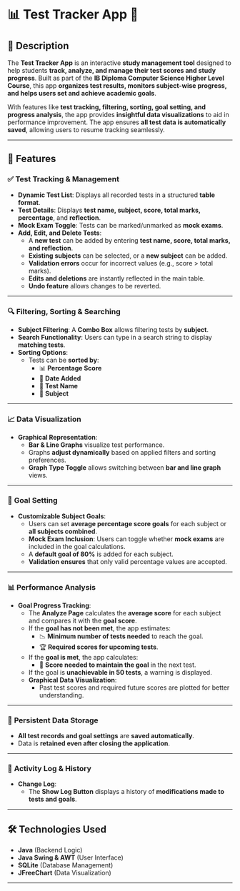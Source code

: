 # 📊 Test Tracker App 📝

## 📌 Description
The **Test Tracker App** is an interactive **study management tool** designed to help students **track, analyze, and manage their test scores and study progress**. Built as part of the **IB Diploma Computer Science Higher Level Course**, this app **organizes test results, monitors subject-wise progress, and helps users set and achieve academic goals**. 

With features like **test tracking, filtering, sorting, goal setting, and progress analysis**, the app provides **insightful data visualizations** to aid in performance improvement. The app ensures **all test data is automatically saved**, allowing users to resume tracking seamlessly.

---

## 🚀 Features

### ✅ **Test Tracking & Management**
- **Dynamic Test List**: Displays all recorded tests in a structured **table format**.
- **Test Details**: Displays **test name, subject, score, total marks, percentage**, and **reflection**.
- **Mock Exam Toggle**: Tests can be marked/unmarked as **mock exams**.
- **Add, Edit, and Delete Tests**:
  - A **new test** can be added by entering **test name, score, total marks, and reflection**.
  - **Existing subjects** can be selected, or a **new subject** can be added.
  - **Validation errors** occur for incorrect values (e.g., score > total marks).
  - **Edits and deletions** are instantly reflected in the main table.
  - **Undo feature** allows changes to be reverted.

---

### 🔍 **Filtering, Sorting & Searching**
- **Subject Filtering**: A **Combo Box** allows filtering tests by **subject**.
- **Search Functionality**: Users can type in a search string to display **matching tests**.
- **Sorting Options**:
  - Tests can be **sorted by**:
    - 📊 **Percentage Score**
    - 📅 **Date Added**
    - 📖 **Test Name**
    - 🎯 **Subject**

---

### 📈 **Data Visualization**
- **Graphical Representation**:
  - **Bar & Line Graphs** visualize test performance.
  - Graphs **adjust dynamically** based on applied filters and sorting preferences.
  - **Graph Type Toggle** allows switching between **bar and line graph** views.

---

### 🎯 **Goal Setting**
- **Customizable Subject Goals**:
  - Users can set **average percentage score goals** for each subject or **all subjects combined**.
  - **Mock Exam Inclusion**: Users can toggle whether **mock exams** are included in the goal calculations.
  - A **default goal of 80%** is added for each subject.
  - **Validation ensures** that only valid percentage values are accepted.

---

### 📊 **Performance Analysis**
- **Goal Progress Tracking**:
  - The **Analyze Page** calculates the **average score** for each subject and compares it with the **goal score**.
  - If the **goal has not been met**, the app estimates:
    - 📉 **Minimum number of tests needed** to reach the goal.
    - 🏆 **Required scores for upcoming tests**.
  - If the **goal is met**, the app calculates:
    - 🎯 **Score needed to maintain the goal** in the next test.
  - If the goal is **unachievable in 50 tests**, a warning is displayed.
  - **Graphical Data Visualization**:
    - Past test scores and required future scores are plotted for better understanding.

---

### 💾 **Persistent Data Storage**
- **All test records and goal settings** are **saved automatically**.
- Data is **retained even after closing the application**.

---

### 📝 **Activity Log & History**
- **Change Log**:
  - The **Show Log Button** displays a history of **modifications made to tests and goals**.

---

## 🛠️ Technologies Used
- **Java** (Backend Logic)
- **Java Swing & AWT** (User Interface)
- **SQLite** (Database Management)
- **JFreeChart** (Data Visualization)

---
